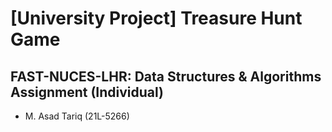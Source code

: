 # [University Project] Treasure Hunt Game
FAST-NUCES-LHR: Data Structures &amp; Algorithms Assignment (Individual)
---
+ M. Asad Tariq (21L-5266)

